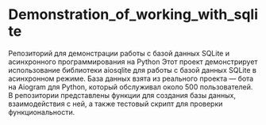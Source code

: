 # Demonstration_of_working_with_sqlite
 Репозиторий для демонстрации работы с базой данных SQLite и асинхронного программирования на Python Этот проект демонстрирует использование библиотеки aiosqlite для работы с базой данных SQLite в асинхронном режиме. База данных взята из реального проекта — бота на Aiogram для Python, который обслуживал около 500 пользователей. В репозитории представлены функции для создания базы данных, взаимодействия с ней, а также тестовый скрипт для проверки функциональности.
